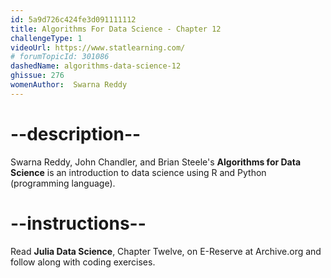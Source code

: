 ```yaml
---
id: 5a9d726c424fe3d091111112
title: Algorithms For Data Science - Chapter 12
challengeType: 1
videoUrl: https://www.statlearning.com/
# forumTopicId: 301086
dashedName: algorithms-data-science-12
ghissue: 276
womenAuthor:  Swarna Reddy
---
```


# --description--

Swarna Reddy, John Chandler, and Brian Steele's __Algorithms for Data Science__ is an introduction to data science using R and Python (programming language).

# --instructions--

Read __Julia Data Science__, Chapter Twelve, on E-Reserve at Archive.org and follow along with coding exercises. 